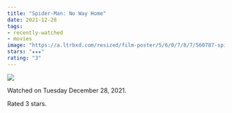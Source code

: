 ```yaml
---
title: "Spider-Man: No Way Home"
date: 2021-12-28
tags:
- recently-watched
- movies
image: "https://a.ltrbxd.com/resized/film-poster/5/6/0/7/8/7/560787-spider-man-no-way-home-0-600-0-900-crop.jpg?v=a336d4f40c"
stars: "★★★"
rating: "3"
---
```


<div class="letterboxd-movie-data-content">
   <p><img src="https://a.ltrbxd.com/resized/film-poster/5/6/0/7/8/7/560787-spider-man-no-way-home-0-600-0-900-crop.jpg?v=a336d4f40c"/></p> <p>Watched on Tuesday December 28, 2021.</p> 
  <p>Rated 3 stars.<p>
  <div class="float-clear"></div>
</div>